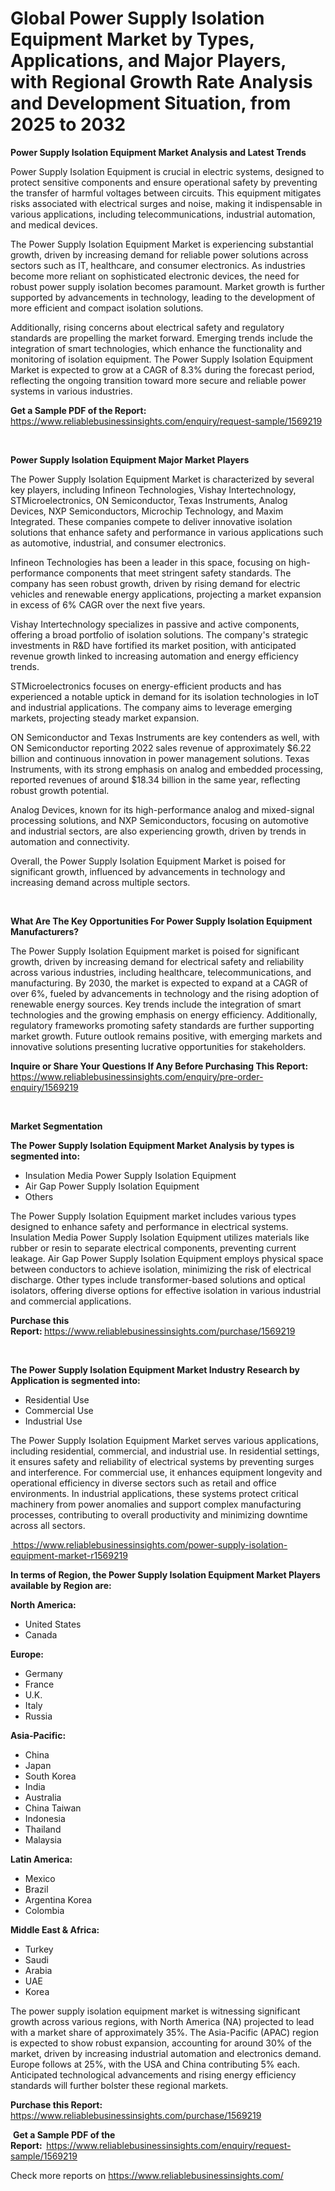 <p><h1>Global Power Supply Isolation Equipment Market by Types, Applications, and Major Players, with Regional Growth Rate Analysis and Development Situation, from 2025 to 2032</h1></p><p><strong>Power Supply Isolation Equipment Market Analysis and Latest Trends</strong></p>
<p><p>Power Supply Isolation Equipment is crucial in electric systems, designed to protect sensitive components and ensure operational safety by preventing the transfer of harmful voltages between circuits. This equipment mitigates risks associated with electrical surges and noise, making it indispensable in various applications, including telecommunications, industrial automation, and medical devices.</p><p>The Power Supply Isolation Equipment Market is experiencing substantial growth, driven by increasing demand for reliable power solutions across sectors such as IT, healthcare, and consumer electronics. As industries become more reliant on sophisticated electronic devices, the need for robust power supply isolation becomes paramount. Market growth is further supported by advancements in technology, leading to the development of more efficient and compact isolation solutions.</p><p>Additionally, rising concerns about electrical safety and regulatory standards are propelling the market forward. Emerging trends include the integration of smart technologies, which enhance the functionality and monitoring of isolation equipment. The Power Supply Isolation Equipment Market is expected to grow at a CAGR of 8.3% during the forecast period, reflecting the ongoing transition toward more secure and reliable power systems in various industries.</p></p>
<p><strong>Get a Sample PDF of the Report:&nbsp;</strong> <a href="https://www.reliablebusinessinsights.com/enquiry/request-sample/1569219?utm_campaign=3148&utm_medium=2&utm_source=Github&utm_content=ia&utm_term=25032025&utm_id=power-supply-isolation-equipment">https://www.reliablebusinessinsights.com/enquiry/request-sample/1569219</a></p>
<p>&nbsp;</p>
<p><strong>Power Supply Isolation Equipment Major Market Players</strong></p>
<p><p>The Power Supply Isolation Equipment Market is characterized by several key players, including Infineon Technologies, Vishay Intertechnology, STMicroelectronics, ON Semiconductor, Texas Instruments, Analog Devices, NXP Semiconductors, Microchip Technology, and Maxim Integrated. These companies compete to deliver innovative isolation solutions that enhance safety and performance in various applications such as automotive, industrial, and consumer electronics.</p><p>Infineon Technologies has been a leader in this space, focusing on high-performance components that meet stringent safety standards. The company has seen robust growth, driven by rising demand for electric vehicles and renewable energy applications, projecting a market expansion in excess of 6% CAGR over the next five years.</p><p>Vishay Intertechnology specializes in passive and active components, offering a broad portfolio of isolation solutions. The company's strategic investments in R&D have fortified its market position, with anticipated revenue growth linked to increasing automation and energy efficiency trends.</p><p>STMicroelectronics focuses on energy-efficient products and has experienced a notable uptick in demand for its isolation technologies in IoT and industrial applications. The company aims to leverage emerging markets, projecting steady market expansion.</p><p>ON Semiconductor and Texas Instruments are key contenders as well, with ON Semiconductor reporting 2022 sales revenue of approximately $6.22 billion and continuous innovation in power management solutions. Texas Instruments, with its strong emphasis on analog and embedded processing, reported revenues of around $18.34 billion in the same year, reflecting robust growth potential.</p><p>Analog Devices, known for its high-performance analog and mixed-signal processing solutions, and NXP Semiconductors, focusing on automotive and industrial sectors, are also experiencing growth, driven by trends in automation and connectivity.</p><p>Overall, the Power Supply Isolation Equipment Market is poised for significant growth, influenced by advancements in technology and increasing demand across multiple sectors.</p></p>
<p>&nbsp;</p>
<p><strong>What Are The Key Opportunities For Power Supply Isolation Equipment Manufacturers?</strong></p>
<p><p>The Power Supply Isolation Equipment market is poised for significant growth, driven by increasing demand for electrical safety and reliability across various industries, including healthcare, telecommunications, and manufacturing. By 2030, the market is expected to expand at a CAGR of over 6%, fueled by advancements in technology and the rising adoption of renewable energy sources. Key trends include the integration of smart technologies and the growing emphasis on energy efficiency. Additionally, regulatory frameworks promoting safety standards are further supporting market growth. Future outlook remains positive, with emerging markets and innovative solutions presenting lucrative opportunities for stakeholders.</p></p>
<p><strong>Inquire or Share Your Questions If Any Before Purchasing This Report:</strong> <a href="https://www.reliablebusinessinsights.com/enquiry/pre-order-enquiry/1569219?utm_campaign=3148&utm_medium=2&utm_source=Github&utm_content=ia&utm_term=25032025&utm_id=power-supply-isolation-equipment">https://www.reliablebusinessinsights.com/enquiry/pre-order-enquiry/1569219</a></p>
<p>&nbsp;</p>
<p><strong>Market Segmentation</strong></p>
<p><strong>The Power Supply Isolation Equipment Market Analysis by types is segmented into:</strong></p>
<p><ul><li>Insulation Media Power Supply Isolation Equipment</li><li>Air Gap Power Supply Isolation Equipment</li><li>Others</li></ul></p>
<p><p>The Power Supply Isolation Equipment market includes various types designed to enhance safety and performance in electrical systems. Insulation Media Power Supply Isolation Equipment utilizes materials like rubber or resin to separate electrical components, preventing current leakage. Air Gap Power Supply Isolation Equipment employs physical space between conductors to achieve isolation, minimizing the risk of electrical discharge. Other types include transformer-based solutions and optical isolators, offering diverse options for effective isolation in various industrial and commercial applications.</p></p>
<p><strong>Purchase this Report:&nbsp;</strong><a href="https://www.reliablebusinessinsights.com/purchase/1569219?utm_campaign=3148&utm_medium=2&utm_source=Github&utm_content=ia&utm_term=25032025&utm_id=power-supply-isolation-equipment">https://www.reliablebusinessinsights.com/purchase/1569219</a></p>
<p>&nbsp;</p>
<p><strong>The Power Supply Isolation Equipment Market Industry Research by Application is segmented into:</strong></p>
<p><ul><li>Residential Use</li><li>Commercial Use</li><li>Industrial Use</li></ul></p>
<p><p>The Power Supply Isolation Equipment Market serves various applications, including residential, commercial, and industrial use. In residential settings, it ensures safety and reliability of electrical systems by preventing surges and interference. For commercial use, it enhances equipment longevity and operational efficiency in diverse sectors such as retail and office environments. In industrial applications, these systems protect critical machinery from power anomalies and support complex manufacturing processes, contributing to overall productivity and minimizing downtime across all sectors.</p></p>
<p><a href="https://www.reliablebusinessinsights.com/power-supply-isolation-equipment-market-r1569219?utm_campaign=3148&utm_medium=2&utm_source=Github&utm_content=ia&utm_term=25032025&utm_id=power-supply-isolation-equipment">&nbsp;https://www.reliablebusinessinsights.com/power-supply-isolation-equipment-market-r1569219</a></p>
<p><strong>In terms of Region, the Power Supply Isolation Equipment Market Players available by Region are:</strong></p>
<p>
    <p> <strong> North America: </strong>
        <ul>
            <li>United States</li>
            <li>Canada</li>
        </ul>
        </p> 
    <p> <strong> Europe: </strong>
        <ul>
            <li>Germany</li>
            <li>France</li>
            <li>U.K.</li>
            <li>Italy</li>
            <li>Russia</li>
        </ul>
        </p> 
    <p> <strong> Asia-Pacific: </strong>
        <ul>
            <li>China</li>
            <li>Japan</li>
            <li>South Korea</li>
            <li>India</li>
            <li>Australia</li>
            <li>China Taiwan</li>
            <li>Indonesia</li>
            <li>Thailand</li>
            <li>Malaysia</li>
        </ul>
        </p> 
    <p> <strong> Latin America: </strong>
        <ul>
            <li>Mexico</li>
            <li>Brazil</li>
            <li>Argentina Korea</li>
            <li>Colombia</li>
        </ul>
        </p> 
    <p> <strong> Middle East & Africa: </strong>
        <ul>
            <li>Turkey</li>
            <li>Saudi</li>
            <li>Arabia</li>
            <li>UAE</li>
            <li>Korea</li>
        </ul>
    </p>
    </p>
<p><p>The power supply isolation equipment market is witnessing significant growth across various regions, with North America (NA) projected to lead with a market share of approximately 35%. The Asia-Pacific (APAC) region is expected to show robust expansion, accounting for around 30% of the market, driven by increasing industrial automation and electronics demand. Europe follows at 25%, with the USA and China contributing 5% each. Anticipated technological advancements and rising energy efficiency standards will further bolster these regional markets.</p></p>
<p><strong>Purchase this Report: </strong><a href="https://www.reliablebusinessinsights.com/purchase/1569219?utm_campaign=3148&utm_medium=2&utm_source=Github&utm_content=ia&utm_term=25032025&utm_id=power-supply-isolation-equipment">https://www.reliablebusinessinsights.com/purchase/1569219</a></p>
<p>&nbsp;<strong>Get a Sample PDF of the Report:&nbsp;&nbsp;</strong><a href="https://www.reliablebusinessinsights.com/enquiry/request-sample/1569219?utm_campaign=3148&utm_medium=2&utm_source=Github&utm_content=ia&utm_term=25032025&utm_id=power-supply-isolation-equipment">https://www.reliablebusinessinsights.com/enquiry/request-sample/1569219</a></p>
<p><strong></strong></p>
<p>Check more reports on <a href="https://www.reliablebusinessinsights.com/?utm_campaign=3148&utm_medium=2&utm_source=Github&utm_content=ia&utm_term=25032025&utm_id=power-supply-isolation-equipment">https://www.reliablebusinessinsights.com/</a></p>